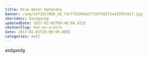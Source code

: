 ```yaml
---
title: Blue Water Hahahaha
banner: /img/1471617088_20_f3cf72204da2ff3b7582f1a43297c81f.jpg
shortdesc: Gasdgasdg
updatedDate: 2017-02-02T09:48:08.823Z
cmsUserSlug: man-on-a-wire
date: 2017-02-01T16:00:00.000Z
categories: null
---
```


asdgasdg
